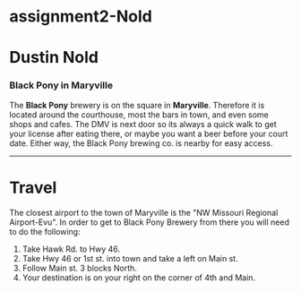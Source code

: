 # assignment2-Nold

# Dustin Nold

### Black Pony in Maryville   
The **Black Pony** brewery is on the square in **Maryville**. Therefore it is located around the courthouse, most the bars in town, and even some shops and cafes. The DMV is next door so its always a quick walk to get your license after eating there, or maybe you want a beer before your court date. Either way, the Black Pony brewing co. is nearby for easy access.

---
# Travel   
The closest airport to the town of Maryville is the "NW Missouri Regional Airport-Evu". In order to get to Black Pony Brewery from there you will need to do the following:   
1. Take Hawk Rd. to Hwy 46.
2. Take Hwy 46 or 1st st. into town and take a left on Main st.
3. Follow Main st. 3 blocks North.
4. Your destination is on your right on the corner of 4th and Main.
